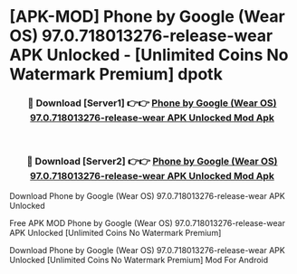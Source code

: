 # [APK-MOD] Phone by Google (Wear OS) 97.0.718013276-release-wear APK Unlocked - [Unlimited Coins No Watermark Premium] dpotk



<div align="center">
<h3>🔴 Download [Server1] 👉👉 <a href="https://momento.my/?title=Phone_by_Google_(Wear_OS)_97.0.718013276-release-wear_APK_Unlocked">Phone by Google (Wear OS) 97.0.718013276-release-wear APK Unlocked Mod Apk</a></h3><br>

<h3>🔴 Download [Server2] 👉👉 <a href="https://momento.my/?title=Phone_by_Google_(Wear_OS)_97.0.718013276-release-wear_APK_Unlocked">Phone by Google (Wear OS) 97.0.718013276-release-wear APK Unlocked Mod Apk</a></h3>
</div>



Download Phone by Google (Wear OS) 97.0.718013276-release-wear APK Unlocked 

Free APK MOD Phone by Google (Wear OS) 97.0.718013276-release-wear APK Unlocked [Unlimited Coins No Watermark Premium]

Download Phone by Google (Wear OS) 97.0.718013276-release-wear APK Unlocked [Unlimited Coins No Watermark Premium] Mod For Android
